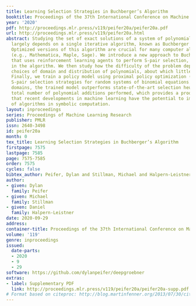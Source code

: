 ```yaml
---
title: Learning Selection Strategies in Buchberger’s Algorithm
booktitle: Proceedings of the 37th International Conference on Machine Learning
year: '2020'
pdf: http://proceedings.mlr.press/v119/peifer20a/peifer20a.pdf
url: http://proceedings.mlr.press/v119/peifer20a.html
abstract: Studying the set of exact solutions of a system of polynomial equations
  largely depends on a single iterative algorithm, known as Buchberger’s algorithm.
  Optimized versions of this algorithm are crucial for many computer algebra systems
  (e.g., Mathematica, Maple, Sage). We introduce a new approach to Buchberger’s algorithm
  that uses reinforcement learning agents to perform S-pair selection, a key step
  in the algorithm. We then study how the difficulty of the problem depends on the
  choices of domain and distribution of polynomials, about which little is known.
  Finally, we train a policy model using proximal policy optimization (PPO) to learn
  S-pair selection strategies for random systems of binomial equations. In certain
  domains, the trained model outperforms state-of-the-art selection heuristics in
  total number of polynomial additions performed, which provides a proof-of-concept
  that recent developments in machine learning have the potential to improve performance
  of algorithms in symbolic computation.
layout: inproceedings
series: Proceedings of Machine Learning Research
publisher: PMLR
issn: 2640-3498
id: peifer20a
month: 0
tex_title: Learning Selection Strategies in Buchberger’s Algorithm
firstpage: 7575
lastpage: 7585
page: 7575-7585
order: 7575
cycles: false
bibtex_author: Peifer, Dylan and Stillman, Michael and Halpern-Leistner, Daniel
author:
- given: Dylan
  family: Peifer
- given: Michael
  family: Stillman
- given: Daniel
  family: Halpern-Leistner
date: 2020-09-29
address: 
container-title: Proceedings of the 37th International Conference on Machine Learning
volume: '119'
genre: inproceedings
issued:
  date-parts:
  - 2020
  - 9
  - 29
software: https://github.com/dylanpeifer/deepgroebner
extras:
- label: Supplementary PDF
  link: http://proceedings.mlr.press/v119/peifer20a/peifer20a-supp.pdf
# Format based on citeproc: http://blog.martinfenner.org/2013/07/30/citeproc-yaml-for-bibliographies/
---
```


